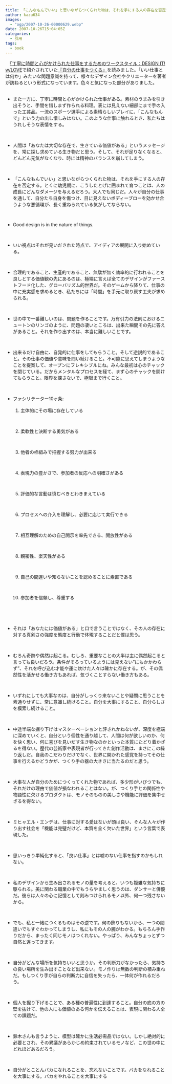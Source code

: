 ```yaml
---
title: 「こんなもんでいい」と思いながらつくられた物は、それを手にする人の存在を否定する
author: kazu634
images:
  - "ogp/2007-10-26-00000629.webp"
date: 2007-10-26T15:04:05Z
categories:
  - 引用
tags:
  - book
---
```

<div class="section">
<p>
    　<a href="http://gitanez.seesaa.net/article/55468342.html" onclick="__gaTracker('send', 'event', 'outbound-article', 'http://gitanez.seesaa.net/article/55468342.html', '「丁寧に時間と心がかけられた仕事をするためのワークスタイル：DESIGN IT! w/LOVE');" target="blank">「丁寧に時間と心がかけられた仕事をするためのワークスタイル：DESIGN IT! w/LOVE</a>で紹介されていた<a href="https://www.amazon.co.jp/exec/obidos/ASIN/4794965850/goodpic-22/" onclick="__gaTracker('send', 'event', 'outbound-article', 'https://www.amazon.co.jp/exec/obidos/ASIN/4794965850/goodpic-22/', '『自分の仕事をつくる』');" target="_top">『自分の仕事をつくる』</a>を読みました。「いい仕事とは何か」みたいな問題意識を持って、様々なデザイン会社やクリエーターを著者が訪ねるという形式になっています。色々と気になった部分がありました。
</p>

<ul>
    &#160;

<li>
      また一方に、丁寧に時間と心がかけられた仕事がある。素材のうまみを引き出そうと、手間を惜しまず作られる料理。表には見えない細部にまで手の入った工芸品。一流のスポーツ選手による素晴らしいプレイに、「こんなもんで」という力の出し惜しみはない。このような仕事に触れるとき、私たちはうれしそうな表情をする。
</li>
<p>
      &#160;

<li>
        人間は「あなたは大切な存在で、生きている価値がある」というメッセージを、常に探し求めている生き物だと思う。そして、それが足りなくなると、どんどん元気がなくなり、時には精神のバランスを崩してしまう。
</li>
<p>
        &#160;

<li>
          「こんなもんでいい」と思いながらつくられた物は、それを手にする人の存在を否定する。とくに幼児期に、こうしたとげに囲まれて育つことは、人の成長にどんなダメージを与えるだろう。大人でも同じだ。人々が自分の仕事を通して、自分たち自身を傷つけ、目に見えないボディーブローを効かせ合うような悪循環が、長く重ねられている気がしてならない。
</li>
<p>
          &#160;

<li>
            Good design is in the nature of things.
</li>
<p>
            &#160;

<li>
              いい視点はそれが見いだされた時点で、アイディアの展開に入り始めている。
</li>
<p>
              &#160;

<li>
                合理的であること、生産的であること、無駄が無く効率的に行われることを良しとする価値観の先にあるのは、極端に言えば全てのデザインがファーストフード化した、グローバリズム的世界だ。そのゲームから降りて、仕事の中に充実感を求めるとき、私たちには「時間」を手元に取り戻す工夫が求められる。
</li>
<p>
                &#160;

<li>
                  世の中で一番難しいのは、問題を作ることです。万有引力の法則におけるニュートンのリンゴのように、問題の凄いところは、出来た瞬間その先に答えがあること。それを作り出すのは、本当に難しいことです。
</li>
<p>
                  &#160;

<li>
                    出来るだけ自由に、自発的に仕事をしてもらうこと。そして逆説的であること。その仕事の価値や意味を問い続けること。不可能に思えてしまうようなことを提案して、オープンにフレキシブルにね。みんな最初は心のチャックを閉じている。だからメンタルなプロセスを経て、まず心のチャックを開けてもらうこと。限界を課さないで、極限まで行くこと。
</li>
<p>
                    &#160;

<li>
                      ファシリテーター10ヶ条:&#160;&#160;&#160; <ol>
                        &#160;&#160;&#160;&#160;&#160;

<li>
                          主体的にその場に存在している
</li>
<p>
                          &#160;&#160;&#160;&#160;&#160;

<li>
                            柔軟性と決断する勇気がある
</li>
<p>
                            &#160;&#160;&#160;&#160;&#160;

<li>
                              他者の枠組みで把握する努力が出来る
</li>
<p>
                              &#160;&#160;&#160;&#160;&#160;

<li>
                                表現力の豊かさで、参加者の反応への明確さがある
</li>
<p>
                                &#160;&#160;&#160;&#160;&#160;

<li>
                                  評価的な言動は慎むべきとわきまえている
</li>
<p>
                                  &#160;&#160;&#160;&#160;&#160;

<li>
                                    プロセスへの介入を理解し、必要に応じて実行できる
</li>
<p>
                                    &#160;&#160;&#160;&#160;&#160;

<li>
                                      相互理解のための自己開示を率先できる、開放性がある
</li>
<p>
                                      &#160;&#160;&#160;&#160;&#160;

<li>
                                        親密性、楽天性がある
</li>
<p>
                                        &#160;&#160;&#160;&#160;&#160;

<li>
                                          自己の間違いや知らないことを認めることに素直である
</li>
<p>
                                          &#160;&#160;&#160;&#160;&#160;

<li>
                                            参加者を信頼し、尊重する
</li>
<p>
                                            &#160;&#160;&#160; </ol>

<p>
                                              &#160; </li>

<li>
                                                それは「あなたには価値がある」と口で言うことではなく、その人の存在に対する真剣さの強度を態度と行動で体現することだと僕は思う。
</li>
<p>
                                                &#160;

<li>
                                                  むろん奇跡や偶然は起こる。むしろ、重要なことの大半は主に偶然起こると言っても良いだろう。条件がそろっているようには見えない&#8221;にもかかわらず&#8221;、それを呼び込む才能や運に炊けた人々は確かに存在する。が、その偶然性を活かせる働き方もあれば、気づくことすらない働き方もある。
</li>
<p>
                                                  &#160;

<li>
                                                    いずれにしても大事なのは、自分がしっくり来ないことや疑問に思うことを素通りせずに、常に意識し続けること。自分を大事にすること、自分らしさを模索し続けること。
</li>
<p>
                                                    &#160;

<li>
                                                      中途半端な掘り下げはマスターベーションと評されかねないが、深度を極端に深めていくと、自分という個性を通り越して、人間は何が欲しいのか、何を快く思い、何に喜びを見いだす生き物なのかといった本質にたどり着かざるを得ない。歴代の芸術家や表現者が行ってきた創作活動は、まさにこの繰り返しだ。自我のこだわりだけでなく、世界に開かれた感覚を持ってその仕事を行えるかどうかが、つくり手の器の大きさに当たるのだと思う。
</li>
<p>
                                                      &#160;

<li>
                                                        大事な人が自分のためにつくってくれた物であれば、多少形がいびつでも、それだけの理由で価値が損なわれることはない。が、つくり手との関係性や物語性に欠けるプロダクトは、モノそのものの美しさや機能に評価を集中せざるを得ない。
</li>
<p>
                                                        &#160;

<li>
                                                          ミヒャエル・エンデは、仕事に対する愛はないが頭は良い、そんな人々が作り出す社会を「機能は完璧だけど、本質を全く欠いた世界」という言葉で表現した。
</li>
<p>
                                                          &#160;

<li>
                                                            思いっきり単純化すると、「良い仕事」とは嘘のない仕事を指すのかもしれない。
</li>
<p>
                                                            &#160;

<li>
                                                              私のデザインから生み出されるモノの量を考えると、いつも複雑な気持ちに駆られる。美に関わる職業の中でもうらやましく思うのは、ダンサーと俳優だ。彼らは人々の心に記憶として刻みつけられるモノ以外、何一つ残さないから。
</li>
<p>
                                                              &#160;

<li>
                                                                でも、私と一緒につくるものはその逆です。何の飾りもないから、一つの間違いでもすぐわかってしまうし、私にもその人の腕がわかる。もちろん手作りだから、まったく同じモノはつくれない。やっぱり、みんなちょっとずつ自然と違ってきます。
</li>
<p>
                                                                &#160;

<li>
                                                                  自分がどんな場所を気持ちいいと思うか。その判断力がなかったら、気持ちの良い場所を生み出すことなど出来ない。モノ作りは無数の判断の積み重ねだ。もしつくり手が自らの判断力に自信を失ったら、一体何が作れるだろう。
</li>
<p>
                                                                  &#160;

<li>
                                                                    個人を掘り下げることで、ある種の普遍性に到達すること。自分の底の方の壁を抜けて、他の人にも価値のある何かを伝えることは、表現に関わる人全ての課題だ。
</li>
<p>
                                                                    &#160;

<li>
                                                                      鈴木さんも言うように、模型は確かに生活必需品ではない。しかし絶対的に必要とされ、その異議があらかじめ約束されているモノなど、この世の中にどれほどあるだろう。
</li>
<p>
                                                                      &#160;

<li>
                                                                        自分がとことんバカになれることを、忘れないことです。バカをなれることを大事にする。バカをやれることを大事にする</p>
